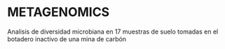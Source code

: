 # METAGENOMICS
Analisis de diversidad microbiana en 17 muestras de suelo tomadas en el botadero inactivo de una mina de carbón
